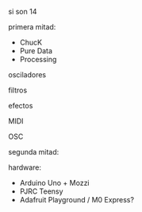 si son 14

primera mitad:

- ChucK
- Pure Data
- Processing

osciladores

filtros

efectos

MIDI

OSC

segunda mitad:

hardware:

- Arduino Uno + Mozzi
- PJRC Teensy
- Adafruit Playground / M0 Express?
